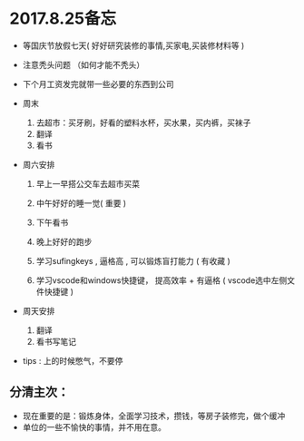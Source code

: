

# 2017.8.25备忘

* 等国庆节放假七天( 好好研究装修的事情,买家电,买装修材料等 )

* 注意秃头问题 （如何才能不秃头）

* 下个月工资发完就带一些必要的东西到公司

* 周末
    1. 去超市：买牙刷，好看的塑料水杯，买水果，买内裤，买袜子
    2. 翻译
    3. 看书

* 周六安排

    1. 早上一早搭公交车去超市买菜
    2. 中午好好的睡一觉( 重要 )
    3. 下午看书
    4. 晚上好好的跑步

    5. 学习sufingkeys , 逼格高 , 可以锻炼盲打能力  ( 有收藏 )
    6. 学习vscode和windows快捷键， 提高效率 + 有逼格   ( vscode选中左侧文件快捷键 )

* 周天安排
    1. 翻译
    2. 看书写笔记

* tips : 上的时候憋气，不要停


## 分清主次：
* 现在重要的是：锻炼身体，全面学习技术，攒钱，等房子装修完，做个缓冲
* 单位的一些不愉快的事情，并不用在意。


 























